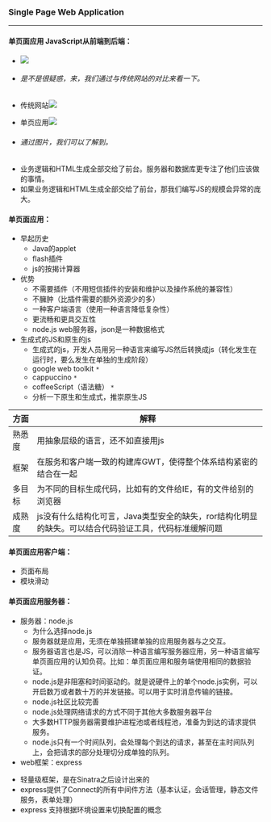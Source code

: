 ### Single Page Web Application
----
#### 单页面应用 JavaScript从前端到后端：
+ ![](index_files/spa.jpg)

+ ###### 是不是很疑惑，来，我们通过与传统网站的对比来看一下。
 - 传统网站![](index_files/spa1.jpg)

 - 单页应用![](index_files/spa2.jpg)

+ ###### 通过图片，我们可以了解到。
 - 业务逻辑和HTML生成全部交给了前台。服务器和数据库更专注了他们应该做的事情。
 - 如果业务逻辑和HTML生成全部交给了前台，那我们编写JS的规模会异常的庞大。

#### 单页面应用：
+ 早起历史
  - Java的applet
  - flash插件
  - js的按揭计算器
+ 优势
  - 不需要插件（不用短信插件的安装和维护以及操作系统的兼容性）
  - 不臃肿（比插件需要的额外资源少的多）
  - 一种客户端语言（使用一种语言降低复杂性）
  - 更流畅和更具交互性
  - node.js web服务器，json是一种数据格式
+ 生成式的JS和原生的js
  - 生成式的js，开发人员用另一种语言来编写JS然后转换成js（转化发生在运行时，要么发生在单独的生成阶段）
   - google web toolkit `*`
   - cappuccino `*`
   - coffeeScript（语法糖） `*`
  - 分析一下原生和生成式，推崇原生JS

| 方面        | 解释           |
| ------------- |-------------|
| 熟悉度     | 用抽象层级的语言，还不如直接用js |
| 框架       | 在服务和客户端一致的构建库GWT，使得整个体系结构紧密的结合在一起     |
| 多目标     | 为不同的目标生成代码，比如有的文件给IE，有的文件给别的浏览器      |
| 成熟度     | js没有什么结构化可言，Java类型安全的缺失，ror结构化明显的缺失。可以结合代码验证工具，代码标准缓解问题 |

#### 单页面应用客户端：
+ 页面布局
+ 模块滑动

#### 单页面应用服务器：
+ 服务器：node.js
  - 为什么选择node.js
   - 服务器就是应用，无须在单独搭建单独的应用服务器与之交互。
   - 服务器语言也是JS，可以消除一种语言编写服务器应用，另一种语言编写单页面应用的认知负荷。比如：单页面应用和服务端使用相同的数据验证。
   - node.js是非阻塞和时间驱动的。就是说硬件上的单个node.js实例，可以开启数万或者数十万的并发链接。可以用于实时消息传输的链接。
   - node.js社区比较完善
  - node.js处理网络请求的方式不同于其他大多数服务器平台
   - 大多数HTTP服务器需要维护进程池或者线程池，准备为到达的请求提供服务。
   - node.js只有一个时间队列，会处理每个到达的请求，甚至在主时间队列上，会把请求的部分处理切分成单独的队列。
+ web框架：express
 - 轻量级框架，是在Sinatra之后设计出来的
 - express提供了Connect的所有中间件方法（基本认证，会话管理，静态文件服务，表单处理）
 - express 支持根据环境设置来切换配置的概念